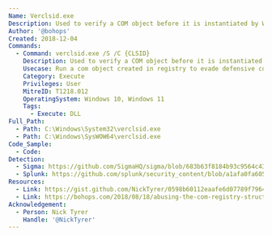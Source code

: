 ```yaml
---
Name: Verclsid.exe
Description: Used to verify a COM object before it is instantiated by Windows Explorer
Author: '@bohops'
Created: 2018-12-04
Commands:
  - Command: verclsid.exe /S /C {CLSID}
    Description: Used to verify a COM object before it is instantiated by Windows Explorer
    Usecase: Run a com object created in registry to evade defensive counter measures
    Category: Execute
    Privileges: User
    MitreID: T1218.012
    OperatingSystem: Windows 10, Windows 11
    Tags:
      - Execute: DLL
Full_Path:
  - Path: C:\Windows\System32\verclsid.exe
  - Path: C:\Windows\SysWOW64\verclsid.exe
Code_Sample:
  - Code:
Detection:
  - Sigma: https://github.com/SigmaHQ/sigma/blob/683b63f8184b93c9564c4310d10c571cbe367e1e/rules/windows/process_creation/proc_creation_win_verclsid_runs_com.yml
  - Splunk: https://github.com/splunk/security_content/blob/a1afa0fa605639cbef7d528dec46ce7c8112194a/detections/endpoint/verclsid_clsid_execution.yml
Resources:
  - Link: https://gist.github.com/NickTyrer/0598b60112eaafe6d07789f7964290d5
  - Link: https://bohops.com/2018/08/18/abusing-the-com-registry-structure-part-2-loading-techniques-for-evasion-and-persistence/
Acknowledgement:
  - Person: Nick Tyrer
    Handle: '@NickTyrer'
---
```

